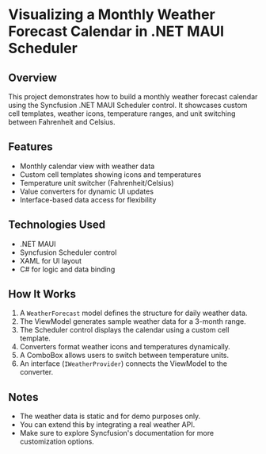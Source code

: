 # Visualizing a Monthly Weather Forecast Calendar in .NET MAUI Scheduler

## Overview
This project demonstrates how to build a monthly weather forecast calendar using the Syncfusion .NET MAUI Scheduler control. It showcases custom cell templates, weather icons, temperature ranges, and unit switching between Fahrenheit and Celsius.

## Features
- Monthly calendar view with weather data
- Custom cell templates showing icons and temperatures
- Temperature unit switcher (Fahrenheit/Celsius)
- Value converters for dynamic UI updates
- Interface-based data access for flexibility

## Technologies Used
- .NET MAUI
- Syncfusion Scheduler control
- XAML for UI layout
- C# for logic and data binding

## How It Works
1. A `WeatherForecast` model defines the structure for daily weather data.
2. The ViewModel generates sample weather data for a 3-month range.
3. The Scheduler control displays the calendar using a custom cell template.
4. Converters format weather icons and temperatures dynamically.
5. A ComboBox allows users to switch between temperature units.
6. An interface (`IWeatherProvider`) connects the ViewModel to the converter.

## Notes
- The weather data is static and for demo purposes only.
- You can extend this by integrating a real weather API.
- Make sure to explore Syncfusion's documentation for more customization options.

